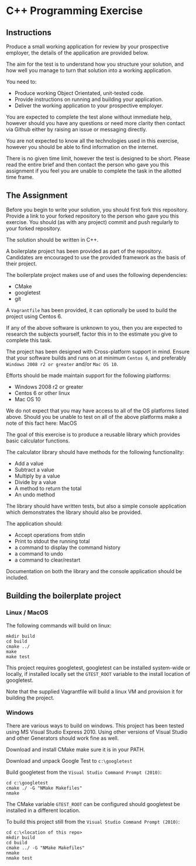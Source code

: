 # C++ Programming Exercise

## Instructions

Produce a small working application for review by your prospective employer, the
details of the application are provided below.

The aim for the test is to understand how you structure your solution, and how
well you manage to turn that solution into a working application.

You need to:

 * Produce working Object Orientated, unit-tested code.
 * Provide instructions on running and building your application.
 * Deliver the working application to your prospective employer.

You are expected to complete the test alone without immediate help, however
should you have any questions or need more clarity then contact via Github
either by raising an issue or messaging directly.

You are not expected to know all the technologies used in this exercise, however
you should be able to find information on the internet.

There is no given time limit, however the test is designed to be short.  Please
read the entire brief and then contact the person who gave you this assignment
if you feel you are unable to complete the task in the allotted time frame.

## The Assignment

Before you begin to write your solution, you should first fork this repository.
Provide a link to your forked repository to the person who gave you this
exercise.  You should (as with any project) commit and push regularly to your
forked repository.

The solution should be written in C++.

A boilerplate project has been provided as part of the repository.  Candidates
are encouraged to use the provided framework as the basis of their project.

The boilerplate project makes use of and uses the following dependencies:

 * CMake
 * googletest
 * git

A `Vagrantfile` has been provided, it can optionally be used to build the
project using Centos 6.

If any of the above software is unknown to you, then you are expected to
research the subjects yourself, factor this in to the estimate you give to
complete this task.

The project has been designed with Cross-platform support in mind.  Ensure that
your software builds and runs on at minimum `Centos 6`, and preferably
`Windows 2008 r2 or greater` and/or `Mac OS 10`.

Efforts should be made maintain support for the following platforms:

 * Windows 2008 r2 or greater
 * Centos 6 or other linux
 * Mac OS 10

We do not expect that you may have access to all of the OS platforms listed
above.  Should you be unable to test on all of the above platforms make a note
of this fact here: MacOS

The goal of this exercise is to produce a reusable library which provides basic
calculator functions.

The calculator library should have methods for the following functionality:

 * Add a value
 * Subtract a value
 * Multiply by a value
 * Divide by a value
 * A method to return the total
 * An undo method

The library should have written tests, but also a simple console application
which demonstrates the library should also be provided.

The application should:

 * Accept operations from stdin
 * Print to stdout the running total
 * a command to display the command history
 * a command to undo
 * a command to clear/restart

Documentation on both the library and the console application should be
included.

## Building the boilerplate project

### Linux / MacOS

The following commands will build on linux:

```
mkdir build
cd build
cmake ../
make
make test
```

This project requires googletest, googletest can be installed system-wide or
locally, if installed locally set the `GTEST_ROOT` variable to the install
location of googletest.

Note that the supplied Vagrantfile will build a linux VM and provision it for
building the project.

### Windows

There are various ways to build on windows.  This project has been tested using
MS Visual Studio Express 2010.  Using other versions of Visual Studio and other
Generators should work fine as well.

Download and install CMake make sure it is in your PATH.

Download and unpack Google Test to `c:\googletest`

Build googletest from the `Visual Studio Command Prompt (2010)`:

```
cd c:\googletest
cmake ./ -G "NMake Makefiles"
nmake
```

The CMake variable `GTEST_ROOT` can be configured should googletest be installed
in a different location.

To build this project still from the `Visual Studio Command Prompt (2010)`:

```
cd c:\<location of this repo>
mkdir build
cd build
cmake ../ -G "NMake Makefiles"
nmake
nmake test
```

